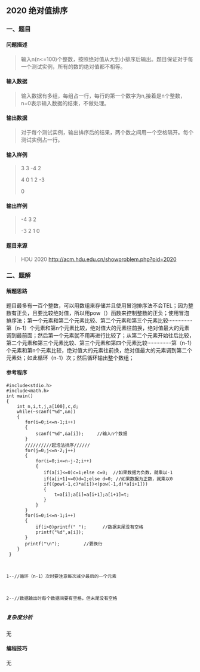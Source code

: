 ## 2020 **绝对值排序** 

### 一、题目

#### 问题描述

> 输入n(n<=100)个整数，按照绝对值从大到小排序后输出。题目保证对于每一个测试实例，所有的数的绝对值都不相等。

#### 输入数据

> 输入数据有多组，每组占一行，每行的第一个数字为n,接着是n个整数，n=0表示输入数据的结束，不做处理。 

#### **输出数据**

> 对于每个测试实例，输出排序后的结果，两个数之间用一个空格隔开。每个测试实例占一行。

#### 输入样例

> 3 3 -4 2
>
> 4 0 1 2 -3
>
> 0

#### 输出样例

> -4 3 2 
>
> -3 2 1 0

####  题目来源

> HDU  2020 http://acm.hdu.edu.cn/showproblem.php?pid=2020

### 二、题解

#### 解题思路

题目最多有一百个整数，可以用数组来存储并且使用冒泡排序法不会TEL；因为整数有正负，且要比较绝对值，所以用pow（）函数来控制整数的正负；使用冒泡排序法；第一个元素和第二个元素比较、第二个元素和第三个元素比较················第（n-1）个元素和第n个元素比较，绝对值大的元素往前换，绝对值最大的元素调到最前面；然后第一个元素就不用再进行比较了；从第二个元素开始往后比较，第二个元素和第三个元素比较、第三个元素和第四个元素比较················第（n-1）个元素和第n个元素比较，绝对值大的元素往前换，绝对值最大的元素调到第二个元素处；如此循环（n-1）次；然后循环输出整个数组；   

#### 参考程序

```
#include<stdio.h>
#include<math.h>
int main()
{
    int n,i,t,j,a[100],c,d;
    while(~scanf("%d",&n))
    {
       for(i=0;i<=n-1;i++)
       {
           scanf("%d",&a[i]);     //输入n个数据
       }
       //////////起泡法排序//////
       for(j=0;j<=n-2;j++)
       {
           for(i=0;i<=n-j-2;i++)
           {
              if(a[i]<=0)c=1;else c=0;  //如果数据为负数，就乘以-1
              if(a[i+1]<=0)d=1;else d=0; //如果数据为正数，就乘以0
              if((pow(-1,c)*a[i])<(pow(-1,d)*a[i+1]))
              {
                  t=a[i];a[i]=a[i+1];a[i+1]=t;
              }
           }
       }
       for(i=0;i<=n-1;i++)
       {
           if(i>0)printf(" ");      //数据末尾没有空格
           printf("%d",a[i]);
       }
       printf("\n");         //要换行
    }
 }

 

1--//循环（n-1）次时要注意每次减少最后的一个元素

 

2--//数据输出时每个数据间要有空格，但末尾没有空格


```

#####  复杂度分析

无

#### 编程技巧

无